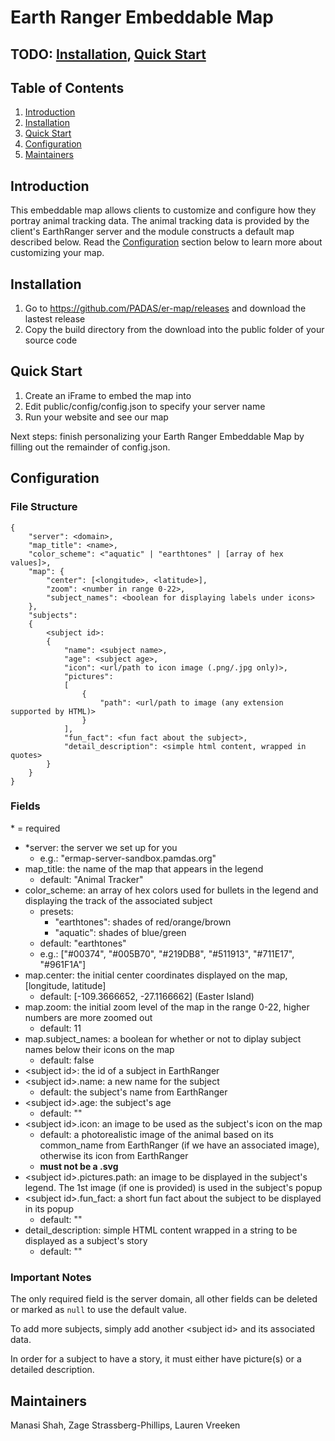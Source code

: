 # Earth Ranger Embeddable Map

## TODO: [Installation](#Installation), [Quick Start](#Quick-Start)

## Table of Contents
1. [Introduction](#Introduction)
2. [Installation](#Installation)
3. [Quick Start](#Quick-Start)
4. [Configuration](#Configuration)
5. [Maintainers](#Maintainers)

## Introduction
This embeddable map allows clients to customize and configure how they portray animal tracking data.
The animal tracking data is provided by the client's EarthRanger server and the module constructs a default map described below. Read the [Configuration](#Configuration) section below to learn more about customizing your map.

## Installation
1. Go to https://github.com/PADAS/er-map/releases and download the lastest release
2. Copy the build directory from the download into the public folder of your source code

## Quick Start
1. Create an iFrame to embed the map into
2. Edit public/config/config.json to specify your server name
4. Run your website and see our map

Next steps: finish personalizing your Earth Ranger Embeddable Map by filling out the remainder of config.json.

## Configuration
### File Structure
    {
        "server": <domain>,
        "map_title": <name>,
        "color_scheme": <"aquatic" | "earthtones" | [array of hex values]>,
        "map": {
            "center": [<longitude>, <latitude>],
            "zoom": <number in range 0-22>,
            "subject_names": <boolean for displaying labels under icons>
        },
        "subjects":
        {
            <subject id>:
            {    
                "name": <subject name>,
                "age": <subject age>,
                "icon": <url/path to icon image (.png/.jpg only)>,
                "pictures":
                [
                    {
                        "path": <url/path to image (any extension supported by HTML)>
                    }
                ],
                "fun_fact": <fun fact about the subject>,
                "detail_description": <simple html content, wrapped in quotes>
            }
        }
    }

### Fields
\* = required
- *server: the server we set up for you
    - e.g.: "ermap-server-sandbox.pamdas.org"
- map_title: the name of the map that appears in the legend
    - default: "Animal Tracker"
- color_scheme: an array of hex colors used for bullets in the legend and displaying the track of the associated subject
    - presets:
        - "earthtones": shades of red/orange/brown
        - "aquatic": shades of blue/green
    - default: "earthtones"
    - e.g.: ["#00374", "#005B70", "#219DB8", "#511913", "#711E17", "#961F1A"]
- map.center: the initial center coordinates displayed on the map, [longitude, latitude]
    - default: [-109.3666652, -27.1166662] (Easter Island)
- map.zoom: the initial zoom level of the map in the range 0-22, higher numbers are more zoomed out
    - default: 11
- map.subject_names: a boolean for whether or not to diplay subject names below their icons on the map
    - default: false
- \<subject id>: the id of a subject in EarthRanger
- \<subject id>.name: a new name for the subject
    - default: the subject's name from EarthRanger
- \<subject id>.age: the subject's age
    - default: ""
- \<subject id>.icon: an image to be used as the subject's icon on the map
    - default: a photorealistic image of the animal based on its common_name from EarthRanger (if we have an associated image), otherwise its icon from EarthRanger
    - <b>must not be a .svg</b>
- \<subject id>.pictures.path: an image to be displayed in the subject's legend. The 1st image (if one is provided) is used in the subject's popup
- \<subject id>.fun_fact: a short fun fact about the subject to be displayed in its popup
    - default: ""
- detail_description: simple HTML content wrapped in a string to be displayed as a subject's story
    - default: ""

### Important Notes
The only required field is the server domain, all other fields can be deleted or marked as <code>null</code> to use the default value.

To add more subjects, simply add another \<subject id\> and its associated data.

In order for a subject to have a story, it must either have picture(s) or a detailed description.

## Maintainers
Manasi Shah, Zage Strassberg-Phillips, Lauren Vreeken
